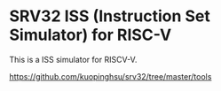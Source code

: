 # SRV32 ISS (Instruction Set Simulator) for RISC-V

This is a ISS simulator for RISCV-V.

https://github.com/kuopinghsu/srv32/tree/master/tools

